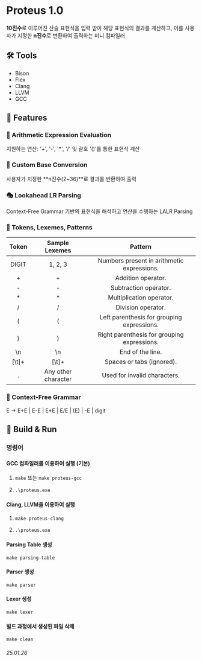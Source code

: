 # Proteus 1.0

**10진수**로 이루어진 산술 표현식을 입력 받아 해당 표현식의 결과를 계산하고, 이를 사용자가 지정한 **n진수**로 변환하여 출력하는 미니 컴파일러

## 🛠️ Tools

- Bison
- Flex
- Clang
- LLVM
- GCC

## 🌟 Features

### 🧮 Arithmetic Expression Evaluation

지원하는 연산: '+', '-', '*', '/' 및 괄호 '()'를 통한 표현식 계산 

### 🔢 Custom Base Conversion

사용자가 지정한 **n진수(2~36)**로 결과를 반환하여 출력

### 🎭 Lookahead LR Parsing

Context-Free Grammar 기반의 표현식을 해석하고 연산을 수행하는 LALR Parsing 

### 🔑 Tokens, Lexemes, Patterns

| **Token** | **Sample Lexemes** | **Pattern** |
|:-----:|:-----:|:-----:|
| DIGIT | 1, 2, 3 | Numbers present in arithmetic expressions. |
| + | + | Addition operator. |
| - | - | Subtraction operator. |
| * | * | Multiplication operator. |
| / | / | Division operator. |
| ( | ( | Left parenthesis for grouping expressions. |
| ) | ) | Right parenthesis for grouping expressions. |
| \n | \n | End of the line. |
| [\t]+ | [\t]+ | Spaces or tabs (ignored). |
| . | Any other character | Used for invalid characters. |

### 📜 Context-Free Grammar

E -> E+E | E-E | E*E | E/E | (E) | -E | digit

## 🚀 Build & Run

### 명령어 

#### GCC 컴파일러를 이용하여 실행 (기본)

1. `make` 또는 `make proteus-gcc`

2. `.\proteus.exe`

#### Clang, LLVM을 이용하여 실행

1. `make proteus-clang`

2. `.\proteus.exe`

#### Parsing Table 생성

`make parsing-table`

#### Parser 셍성

`make parser`

#### Lexer 생성

`make lexer`

#### 빌드 과정에서 생성된 파일 삭제

`make clean`

###### 25.01.26
